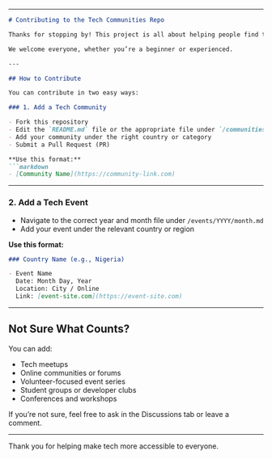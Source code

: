 
---

````markdown
# Contributing to the Tech Communities Repo

Thanks for stopping by! This project is all about helping people find tech communities they can join and events they can volunteer for—especially when it’s hard to know where to start.

We welcome everyone, whether you’re a beginner or experienced.

---

## How to Contribute

You can contribute in two easy ways:

### 1. Add a Tech Community

- Fork this repository
- Edit the `README.md` file or the appropriate file under `/communities`
- Add your community under the right country or category
- Submit a Pull Request (PR)

**Use this format:**
```markdown
- [Community Name](https://community-link.com)
````

---

### 2. Add a Tech Event

* Navigate to the correct year and month file under `/events/YYYY/month.md`
* Add your event under the relevant country or region

**Use this format:**

```markdown
### Country Name (e.g., Nigeria)

- Event Name  
  Date: Month Day, Year  
  Location: City / Online  
  Link: [event-site.com](https://event-site.com)
```

---

## Not Sure What Counts?

You can add:

* Tech meetups
* Online communities or forums
* Volunteer-focused event series
* Student groups or developer clubs
* Conferences and workshops

If you’re not sure, feel free to ask in the Discussions tab or leave a comment.

---

Thank you for helping make tech more accessible to everyone.


